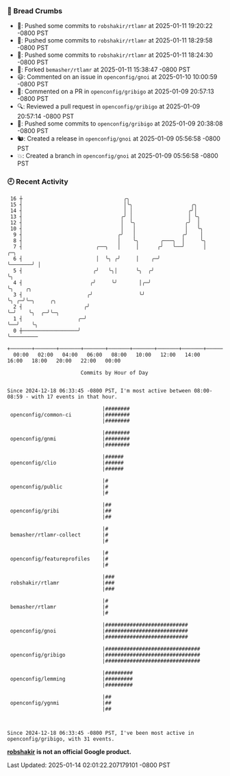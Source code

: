 ### 🍞 Bread Crumbs

 * 🚢: Pushed some commits to `robshakir/rtlamr` at 2025-01-11 19:20:22 -0800 PST
 * 🚢: Pushed some commits to `robshakir/rtlamr` at 2025-01-11 18:29:58 -0800 PST
 * 🚢: Pushed some commits to `robshakir/rtlamr` at 2025-01-11 18:24:30 -0800 PST
 * 🍴: Forked `bemasher/rtlamr` at 2025-01-11 15:38:47 -0800 PST
 * 😃: Commented on an issue in `openconfig/gnoi` at 2025-01-10 10:00:59 -0800 PST
 * 💬: Commented on a PR in  `openconfig/gribigo` at 2025-01-09 20:57:13 -0800 PST
 * 🔍: Reviewed a pull request in  `openconfig/gribigo` at 2025-01-09 20:57:14 -0800 PST
 * 🚢: Pushed some commits to `openconfig/gribigo` at 2025-01-09 20:38:08 -0800 PST
 * 🐿: Created a release in `openconfig/gnoi` at 2025-01-09 05:56:58 -0800 PST
 * 💥: Created a branch in `openconfig/gnoi` at 2025-01-09 05:56:58 -0800 PST

### 🕘 Recent Activity
```
 16 ┼                                 ╭╮
 15 ┤                                 │╰╮                   ╭╮
 14 ┤                                 │ │                  ╭╯│
 13 ┤                                ╭╯ │                  │ ╰╮
 12 ┤                                │  ╰╮                ╭╯  │
 10 ┤                                │   │                │   ╰╮
  9 ┤                               ╭╯   │               ╭╯    │
  8 ┤                               │    ╰╮       ╭───╮  │     ╰╮
  7 ┤                        ╭──╮   │     │      ╭╯   ╰──╯      │       ╭─╮
  6 ┤                        │  ╰╮ ╭╯     │    ╭─╯              ╰───────╯ │
  5 ┤                       ╭╯   ╰╮│      ╰╮  ╭╯                          ╰╮
  4 ┤                      ╭╯     ╰╯       │╭─╯                            ╰╮    ╭╮
  3 ┤                     ╭╯               ╰╯                               ╰╮ ╭─╯╰─╮     ╭╮
  2 ┤                    ╭╯                                                  ╰─╯    ╰╮  ╭─╯╰─╮
  1 ┤                  ╭─╯                                                           ╰──╯    ╰╮
  0 ┼──────────────────╯                                                                      ╰─────────
    +───────+───────+───────+───────+───────+───────+───────+───────+───────+───────+───────+───────+────
  00:00   02:00   04:00   06:00   08:00   10:00   12:00   14:00   16:00   18:00   20:00   22:00   00:00   

						Commits by Hour of Day


Since 2024-12-18 06:33:45 -0800 PST, I'm most active between 08:00-08:59 - with 17 events in that hour.

```



```
                               |########
 openconfig/common-ci          |########
                               |########

                               |########
 openconfig/gnmi               |########
                               |########

                               |######
 openconfig/clio               |######
                               |######

                               |#
 openconfig/public             |#
                               |#

                               |##
 openconfig/gribi              |##
                               |##

                               |#
 bemasher/rtlamr-collect       |#
                               |#

                               |#
 openconfig/featureprofiles    |#
                               |#

                               |###
 robshakir/rtlamr              |###
                               |###

                               |#
 bemasher/rtlamr               |#
                               |#

                               |###########################
 openconfig/gnoi               |###########################
                               |###########################

                               |###############################
 openconfig/gribigo            |###############################
                               |###############################

                               |#########
 openconfig/lemming            |#########
                               |#########

                               |##
 openconfig/ygnmi              |##
                               |##



Since 2024-12-18 06:33:45 -0800 PST, I've been most active in openconfig/gribigo, with 31 events.

```
**[robshakir](mailto:robjs@google.com) is not an official Google product.**  


Last Updated: 2025-01-14 02:01:22.207179101 -0800 PST
